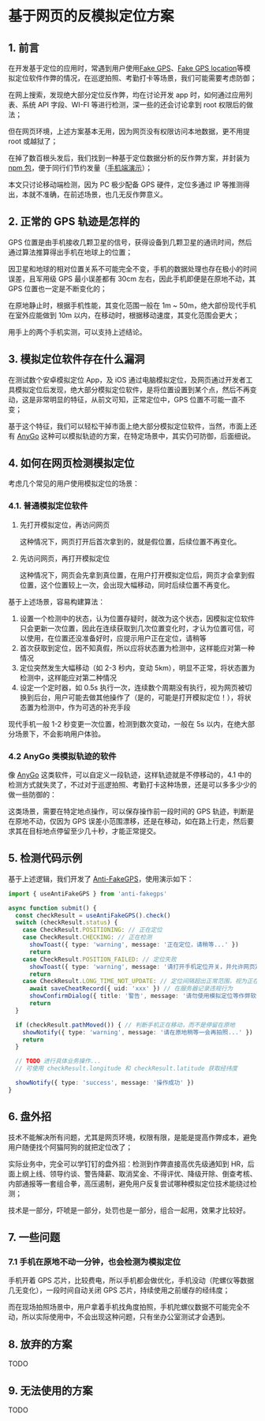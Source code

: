 # 基于网页的反模拟定位方案

## 1. 前言

在开发基于定位的应用时，常遇到用户使用[Fake GPS](https://play.google.com/store/apps/details?id=com.blogspot.newapphorizons.fakegps)、[Fake GPS location](https://play.google.com/store/apps/details?id=com.lexa.fakegps)等模拟定位软件作弊的情况，在巡逻拍照、考勤打卡等场景，我们可能需要考虑防御；

在网上搜索，发现绝大部分定位反作弊，均在讨论开发 app 时，如何通过应用列表、系统 API 字段、WI-FI 等进行检测，深一些的还会讨论拿到 root 权限后的做法；

但在网页环境，上述方案基本无用，因为网页没有权限访问本地数据，更不用提 root 或越狱了；

在掉了数百根头发后，我们找到一种基于定位数据分析的反作弊方案，并封装为 [npm 包](https://www.npmjs.com/package/anti-fakegps)，便于同行们节约发量（[手机端演示](https://cat7373.github.io/Anti-FakeGPS)）；

本文只讨论移动端检测，因为 PC 极少配备 GPS 硬件，定位多通过 IP 等推测得出，本就不准确，在前述场景，也几无反作弊意义。



## 2. 正常的 GPS 轨迹是怎样的

GPS 位置是由手机接收几颗卫星的信号，获得设备到几颗卫星的通讯时间，然后通过算法推算得出手机在地球上的位置；

因卫星和地球的相对位置关系不可能完全不变，手机的数据处理也存在极小的时间误差，且军用级 GPS 最小误差都有 30cm 左右，因此手机即便是在原地不动，其 GPS 位置也一定是不断变化的；

在原地静止时，根据手机性能，其变化范围一般在 1m ~ 50m，绝大部份现代手机在室外应能做到 10m 以内，在移动时，根据移动速度，其变化范围会更大；

用手上的两个手机实测，可以支持上述结论。



## 3. 模拟定位软件存在什么漏洞

在测试数个安卓模拟定位 App，及 iOS 通过电脑模拟定位，及网页通过开发者工具模拟定位后发现，绝大部分模拟定位软件，是将位置设置到某个点，然后不再变动，这是非常明显的特征，从前文可知，正常定位中，GPS 位置不可能一直不变；

基于这个特征，我们可以轻松干掉市面上绝大部分模拟定位软件，当然，市面上还有 [AnyGo](https://itoolab.tw/guide/how-to-use-anygo) 这种可以模拟轨迹的方案，在特定场景中，其实仍可防御，后面细说。



## 4. 如何在网页检测模拟定位

考虑几个常见的用户使用模拟定位的场景：



### 4.1. 普通模拟定位软件

1. 先打开模拟定位，再访问网页

   这种情况下，网页打开后首次拿到的，就是假位置，后续位置不再变化。

2. 先访问网页，再打开模拟定位

   这种情况下，网页会先拿到真位置，在用户打开模拟定位后，网页才会拿到假位置，这个位置较上一次，会出现大幅移动，同时后续位置不再变化。



基于上述场景，容易构建算法：

1. 设置一个检测中的状态，认为位置存疑时，就改为这个状态，因模拟定位软件只会更新一次位置，因此在连续获取到几次位置变化时，才认为位置可信，可以使用，在位置还没准备好时，应提示用户正在定位，请稍等
2. 首次获取到定位，因不知真假，所以应将状态置为检测中，这样能应对第一种情况
3. 定位突然发生大幅移动（如 2-3 秒内，变动 5km），明显不正常，将状态置为检测中，这样能应对第二种情况
4. 设定一个定时器，如 0.5s 执行一次，连续数个周期没有执行，视为网页被切换到后台，用户可能去做其他操作了（是的，可能是打开模拟定位！），将状态置为检测中，作为可选的补充手段



现代手机一般 1-2 秒变更一次位置，检测到数次变动，一般在 5s 以内，在绝大部分场景下，不会影响用户体验。



### 4.2 AnyGo 类模拟轨迹的软件

像 [AnyGo](https://itoolab.tw/guide/how-to-use-anygo) 这类软件，可以自定义一段轨迹，这样轨迹就是不停移动的，4.1 中的检测方式就失灵了，不过对于巡逻拍照、考勤打卡这种场景，还是可以多多少少的做一些防御的：

这类场景，需要在特定地点操作，可以保存操作前一段时间的 GPS 轨迹，判断是在原地不动，仅因为 GPS 误差小范围漂移，还是在移动，如在路上行走，然后要求其在目标地点停留至少几十秒，才能正常提交。



## 5. 检测代码示例

基于上述逻辑，我们开发了 [Anti-FakeGPS](https://www.npmjs.com/package/anti-fakegps)，使用演示如下：

```ts
import { useAntiFakeGPS } from 'anti-fakegps'

async function submit() {
  const checkResult = useAntiFakeGPS().check()
  switch (checkResult.status) {
    case CheckResult.POSITIONING: // 正在定位
    case CheckResult.CHECKING: // 正在检测
      showToast({ type: 'warning', message: '正在定位，请稍等...' })
      return
    case CheckResult.POSITION_FAILED: // 定位失败
      showToast({ type: 'warning', message: '请打开手机定位开关，并允许网页定位，再使用此功能' })
      return
    case CheckResult.LONG_TIME_NOT_UPDATE: // 定位间隔超出正常范围，视为正在使用模拟定位
      await saveCheatRecord({ uid: 'xxx' }) // 在服务器记录违规行为
      showConfirmDialog({ title: '警告', message: '请勿使用模拟定位等作弊软件，本次行为已被记录，如果你确实在项目现场，可继续操作，未来公司会二次排查确认，确认要继续么？' })
      return
  }

  if (checkResult.pathMoved()) { // 判断手机正在移动，而不是停留在原地
    showNotify({ type: 'warning', message: '请在原地稍等一会再拍照...' })
    return
  }

  // TODO 进行具体业务操作...
  // 可使用 checkResult.longitude 和 checkResult.latitude 获取经纬度

  showNotify({ type: 'success', message: '操作成功' })
}
```



## 6. 盘外招

技术不能解决所有问题，尤其是网页环境，权限有限，是能是提高作弊成本，避免用户随便找个阿猫阿狗的就把定位改了；

实际业务中，完全可以学钉钉的盘外招：检测到作弊直接高优先级通知到 HR，后面上纲上线、领导约谈、警告降薪、取消奖金、不得评优、降级开除、倒查考核、内部通报等一套组合拳，高压遏制，避免用户反复尝试哪种模拟定位技术能绕过检测；

技术是一部分，吓唬是一部分，处罚也是一部分，组合一起用，效果才比较好。



## 7. 一些问题

### 7.1 手机在原地不动一分钟，也会检测为模拟定位

手机开着 GPS 芯片，比较费电，所以手机都会做优化，手机没动（陀螺仪等数据几无变化），一段时间自动关闭 GPS 芯片，持续使用之前缓存的经纬度；

而在现场拍照场景中，用户拿着手机找角度拍照，手机陀螺仪数据不可能完全不动，所以实际使用中，不会出现这种问题，只有坐办公室测试才会遇到。



## 8. 放弃的方案

TODO



## 9. 无法使用的方案

TODO

